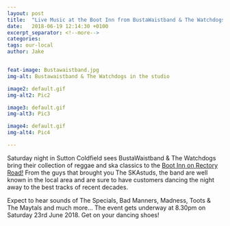 ```yaml
---
layout: post
title:  "Live Music at the Boot Inn from BustaWaistband & The Watchdogs"
date:   2018-06-19 12:14:30 +0100
excerpt_separator: <!--more-->
categories:
tags: our-local
author: Jake 


feat-image: Bustawaistband.jpg
img-alt: Bustawaistband & The Watchdogs in the studio

image2: default.gif
img-alt2: Pic2

image3: default.gif
img-alt3: Pic3

image4: default.gif
img-alt4: Pic4

---
```



Saturday night in Sutton Coldfield sees BustaWaistband & The Watchdogs bring their collection of reggae and ska classics to the [Boot Inn on Rectory Road!]
From the guys that brought you The SKAstuds, the band are well known in the local area and are sure to have customers dancing the night away to the best tracks of recent decades.

Expect to hear sounds of The Specials, Bad Manners, Madness, Toots & The Maytals and much more…
The event gets underway at 8.30pm on Saturday 23rd June 2018.
Get on your dancing shoes!

[Boot Inn on Rectory Road!]: http://localhost:4000/pubs/the-boot-inn-sutton-coldfield/find/